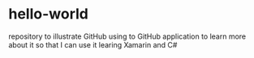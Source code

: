 # hello-world
repository to illustrate GitHub
using to GitHub application to learn more about it 
so that I can use it learing Xamarin and C#
